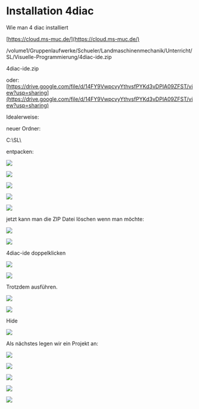 # Installation 4diac

Wie man 4 diac installiert

[https://cloud.ms-muc.de/](https://cloud.ms-muc.de/)

/volume1/Gruppenlaufwerke/Schueler/Landmaschinenmechanik/Unterricht/SL/Visuelle-Programmierung/4diac-ide.zip

4diac-ide.zip

oder: [https://drive.google.com/file/d/14FY9VwpcvyYthvsfPYKd3vDPlA09ZFST/view?usp=sharing](https://drive.google.com/file/d/14FY9VwpcvyYthvsfPYKd3vDPlA09ZFST/view?usp=sharing)

Idealerweise:

neuer Ordner:

C:\\SL\\

entpacken:

![](https://user-images.githubusercontent.com/69573151/191042730-864901db-c48f-4cd8-932c-910d4a519aa6.png)

![](https://user-images.githubusercontent.com/69573151/191042807-81629e9c-8bfd-42b6-8724-92be7bc44505.png)

![](https://user-images.githubusercontent.com/69573151/191042854-f1a2c161-463f-4e36-bea9-3d84ecf9d5f7.png)

![](https://user-images.githubusercontent.com/69573151/191043181-64e41075-dcd3-4423-bf07-c5f017770f13.png)

![](https://user-images.githubusercontent.com/69573151/191043373-77729c22-07cd-4c7a-bcd6-9f4dcaafed8f.png)

jetzt kann man die ZIP Datei löschen wenn man möchte:

![](https://user-images.githubusercontent.com/69573151/191044320-3da5c89c-b0b9-468a-a5a7-8bc1dd2c523b.png)

![](https://user-images.githubusercontent.com/69573151/191044781-3526dec3-7053-467e-b9c2-8f1ab1bb14c6.png)

4diac-ide doppelklicken

![](https://user-images.githubusercontent.com/69573151/191044862-a1cc3ff1-9b84-4d17-8857-ea31cbd734fa.png)

![](https://user-images.githubusercontent.com/69573151/191044904-82c5c527-7053-4744-a84f-54de4f0b2133.png)

Trotzdem ausführen.

![](https://user-images.githubusercontent.com/69573151/191045122-9594a014-46e6-4c1f-b5f4-5624626ec24f.png)

![](https://user-images.githubusercontent.com/69573151/191045265-9d699fb0-7006-400e-9a46-04cc9fcb2a43.png)

Hide

![](https://user-images.githubusercontent.com/69573151/191045359-b1160a2a-93ed-446d-9aa4-d4eecb441faf.png)

Als nächstes legen wir ein Projekt an:

![](https://user-images.githubusercontent.com/69573151/191612579-7617d56a-9783-4d20-954b-bfad93e36c32.png)

![](https://user-images.githubusercontent.com/69573151/191612662-23b8d17f-ca26-4776-9bcb-edae6c137036.png)

![](https://user-images.githubusercontent.com/69573151/191613038-94c52097-4443-484e-9863-f144748cc2a2.png)

![](https://user-images.githubusercontent.com/69573151/191613305-85516569-f738-4598-aa68-dd4d4623430e.png)

![](https://user-images.githubusercontent.com/69573151/191613395-5f6404c5-0e01-4c9e-96ee-ec293993a42b.png)
